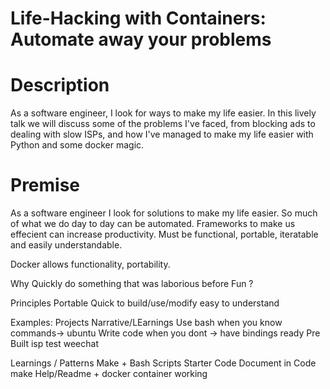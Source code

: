 # Life-Hacking with Containers: Automate away your problems

# Description
As a software engineer, I look for ways to make my life easier. In this lively talk we will discuss some of the problems I've faced, from blocking ads to dealing with slow ISPs, and how I've managed to make my life easier with Python and some docker magic.

# Premise
As a software engineer I look for solutions to make my life easier.
So much of what we do day to day can be automated. 
Frameworks to make us effecient can increase productivity.
Must be functional, portable, iteratable and easily understandable.

Docker allows functionality, portability.

Why
    Quickly do something that was laborious before
    Fun
    ?

Principles
    Portable
    Quick to build/use/modify
    easy to understand

Examples:
    Projects
    Narrative/LEarnings
        Use bash when you know commands-> ubuntu
        Write code when you dont -> have bindings ready
    Pre Built
        isp test
        weechat

Learnings / Patterns
    Make + Bash Scripts
    Starter Code
    Document in Code
        make Help/Readme + docker container working
        